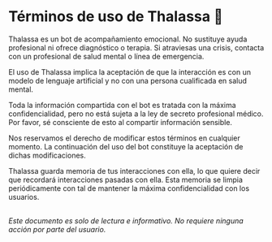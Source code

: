 </head>
<body>
  <h1>Términos de uso de Thalassa 🌊</h1>
  <p>Thalassa es un bot de acompañamiento emocional. No sustituye ayuda profesional ni ofrece diagnóstico o terapia. 
  Si atraviesas una crisis, contacta con un profesional de salud mental o línea de emergencia.</p>
  <p>El uso de Thalassa implica la aceptación de que la interacción es con un modelo de lenguaje artificial y no con una persona cualificada en salud mental.</p>
  <p>Toda la información compartida con el bot es tratada con la máxima confidencialidad, pero no está sujeta a la ley de secreto profesional médico. Por favor, sé consciente de esto al compartir información sensible.</p>
  <p>Nos reservamos el derecho de modificar estos términos en cualquier momento. La continuación del uso del bot constituye la aceptación de dichas modificaciones.</p>
  <p>Thalassa guarda memoria de tus interacciones con ella, lo que quiere decir que recordará interacciones pasadas con ella. Esta memoria se limpia periódicamente con tal de mantener la máxima confidencialidad con los usuarios.
  <p style="margin-top: 30px; font-style: italic;">Este documento es solo de lectura e informativo. No requiere ninguna acción por parte del usuario.</p>
  </form>
